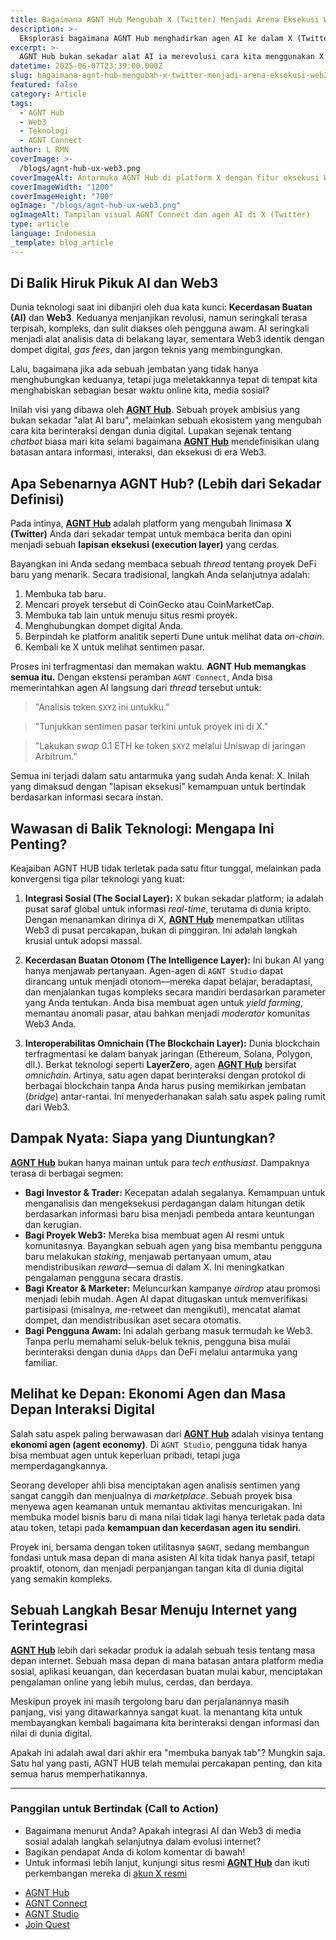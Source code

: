```yaml
---
title: Bagaimana AGNT Hub Mengubah X (Twitter) Menjadi Arena Eksekusi Web3
description: >-
  Eksplorasi bagaimana AGNT Hub menghadirkan agen AI ke dalam X (Twitter), menjadikannya platform eksekusi Web3 real-time yang revolusioner.
excerpt: >-
  AGNT Hub bukan sekadar alat AI ia merevolusi cara kita menggunakan X (Twitter) dengan menjadikannya arena eksekusi instan untuk interaksi Web3 yang cerdas.
datetime: 2025-06-07T23:39:00.000Z
slug: bagaimana-agnt-hub-mengubah-x-twitter-menjadi-arena-eksekusi-web3
featured: false
category: Article
tags:
  - AGNT Hub
  - Web3
  - Teknologi
  - AGNT Connect
author: L RMN
coverImage: >-
  /blogs/agnt-hub-ux-web3.png
coverImageAlt: Antarmuka AGNT Hub di platform X dengan fitur eksekusi Web3
coverImageWidth: "1200"
coverImageHeight: "700"
ogImage: "/blogs/agnt-hub-ux-web3.png"
ogImageAlt: Tampilan visual AGNT Connect dan agen AI di X (Twitter)
type: article
language: Indonesia
_template: blog_article
---
```



## Di Balik Hiruk Pikuk AI dan Web3

Dunia teknologi saat ini dibanjiri oleh dua kata kunci: **Kecerdasan Buatan (AI)** dan **Web3**. Keduanya menjanjikan revolusi, namun seringkali terasa terpisah, kompleks, dan sulit diakses oleh pengguna awam. AI seringkali menjadi alat analisis data di belakang layar, sementara Web3 identik dengan dompet digital, *gas fees*, dan jargon teknis yang membingungkan.

Lalu, bagaimana jika ada sebuah jembatan yang tidak hanya menghubungkan keduanya, tetapi juga meletakkannya tepat di tempat kita menghabiskan sebagian besar waktu online kita, media sosial?

Inilah visi yang dibawa oleh **[AGNT Hub](https://agnthub.ai)**. Sebuah proyek ambisius yang bukan sekadar "alat AI baru", melainkan sebuah ekosistem yang mengubah cara kita berinteraksi dengan dunia digital. Lupakan sejenak tentang *chatbot* biasa mari kita selami bagaimana **[AGNT Hub](https://agnthub.ai)** mendefinisikan ulang batasan antara informasi, interaksi, dan eksekusi di era Web3.

## Apa Sebenarnya AGNT Hub? (Lebih dari Sekadar Definisi)

Pada intinya, **[AGNT Hub](https://agnthub.ai)** adalah platform yang mengubah linimasa **X (Twitter)** Anda dari sekadar tempat untuk membaca berita dan opini menjadi sebuah **lapisan eksekusi (execution layer)** yang cerdas.

Bayangkan ini Anda sedang membaca sebuah *thread* tentang proyek DeFi baru yang menarik. Secara tradisional, langkah Anda selanjutnya adalah:

1.  Membuka tab baru.
2.  Mencari proyek tersebut di CoinGecko atau CoinMarketCap.
3.  Membuka tab lain untuk menuju situs resmi proyek.
4.  Menghubungkan dompet digital Anda.
5.  Berpindah ke platform analitik seperti Dune untuk melihat data *on-chain*.
6.  Kembali ke X untuk melihat sentimen pasar.

Proses ini terfragmentasi dan memakan waktu. **AGNT Hub memangkas semua itu.** Dengan ekstensi peramban `AGNT Connect`, Anda bisa memerintahkan agen AI langsung dari *thread* tersebut untuk:

> "Analisis token `$XYZ` ini untukku."

> "Tunjukkan sentimen pasar terkini untuk proyek ini di X."

> "Lakukan *swap* 0.1 ETH ke token `$XYZ` melalui Uniswap di jaringan Arbitrum."

Semua ini terjadi dalam satu antarmuka yang sudah Anda kenal: X. Inilah yang dimaksud dengan "lapisan eksekusi" kemampuan untuk bertindak berdasarkan informasi secara instan.

## Wawasan di Balik Teknologi: Mengapa Ini Penting?

Keajaiban AGNT HUB tidak terletak pada satu fitur tunggal, melainkan pada konvergensi tiga pilar teknologi yang kuat:

1.  **Integrasi Sosial (The Social Layer):** X bukan sekadar platform; ia adalah pusat saraf global untuk informasi *real-time*, terutama di dunia kripto. Dengan menanamkan dirinya di X, **[AGNT Hub](https://agnthub.ai)** menempatkan utilitas Web3 di pusat percakapan, bukan di pinggiran. Ini adalah langkah krusial untuk adopsi massal.

2.  **Kecerdasan Buatan Otonom (The Intelligence Layer):** Ini bukan AI yang hanya menjawab pertanyaan. Agen-agen di `AGNT Studio` dapat dirancang untuk menjadi otonom—mereka dapat belajar, beradaptasi, dan menjalankan tugas kompleks secara mandiri berdasarkan parameter yang Anda tentukan. Anda bisa membuat agen untuk *yield farming*, memantau anomali pasar, atau bahkan menjadi *moderator* komunitas Web3 Anda.

3.  **Interoperabilitas Omnichain (The Blockchain Layer):** Dunia blockchain terfragmentasi ke dalam banyak jaringan (Ethereum, Solana, Polygon, dll.). Berkat teknologi seperti **LayerZero**, agen **[AGNT Hub](https://agnthub.ai)** bersifat *omnichain*. Artinya, satu agen dapat berinteraksi dengan protokol di berbagai blockchain tanpa Anda harus pusing memikirkan jembatan (*bridge*) antar-rantai. Ini menyederhanakan salah satu aspek paling rumit dari Web3.

## Dampak Nyata: Siapa yang Diuntungkan?

**[AGNT Hub](https://agnthub.ai)** bukan hanya mainan untuk para *tech enthusiast*. Dampaknya terasa di berbagai segmen:

* **Bagi Investor & Trader:** Kecepatan adalah segalanya. Kemampuan untuk menganalisis dan mengeksekusi perdagangan dalam hitungan detik berdasarkan informasi baru bisa menjadi pembeda antara keuntungan dan kerugian.
* **Bagi Proyek Web3:** Mereka bisa membuat agen AI resmi untuk komunitasnya. Bayangkan sebuah agen yang bisa membantu pengguna baru melakukan *staking*, menjawab pertanyaan umum, atau mendistribusikan *reward*—semua di dalam X. Ini meningkatkan pengalaman pengguna secara drastis.
* **Bagi Kreator & Marketer:** Meluncurkan kampanye *airdrop* atau promosi menjadi lebih mudah. Agen AI dapat ditugaskan untuk memverifikasi partisipasi (misalnya, me-retweet dan mengikuti), mencatat alamat dompet, dan mendistribusikan aset secara otomatis.
* **Bagi Pengguna Awam:** Ini adalah gerbang masuk termudah ke Web3. Tanpa perlu memahami seluk-beluk teknis, pengguna bisa mulai berinteraksi dengan dunia `dApps` dan DeFi melalui antarmuka yang familiar.

## Melihat ke Depan: Ekonomi Agen dan Masa Depan Interaksi Digital

Salah satu aspek paling berwawasan dari **[AGNT Hub](https://agnthub.ai)** adalah visinya tentang **ekonomi agen (agent economy)**. Di `AGNT Studio`, pengguna tidak hanya bisa membuat agen untuk keperluan pribadi, tetapi juga memperdagangkannya.

Seorang developer ahli bisa menciptakan agen analisis sentimen yang sangat canggih dan menjualnya di *marketplace*. Sebuah proyek bisa menyewa agen keamanan untuk memantau aktivitas mencurigakan. Ini membuka model bisnis baru di mana nilai tidak lagi hanya terletak pada data atau token, tetapi pada **kemampuan dan kecerdasan agen itu sendiri**.

Proyek ini, bersama dengan token utilitasnya `$AGNT`, sedang membangun fondasi untuk masa depan di mana asisten AI kita tidak hanya pasif, tetapi proaktif, otonom, dan menjadi perpanjangan tangan kita di dunia digital yang semakin kompleks.

## Sebuah Langkah Besar Menuju Internet yang Terintegrasi

**[AGNT Hub](https://agnthub.ai)** lebih dari sekadar produk ia adalah sebuah tesis tentang masa depan internet. Sebuah masa depan di mana batasan antara platform media sosial, aplikasi keuangan, dan kecerdasan buatan mulai kabur, menciptakan pengalaman online yang lebih mulus, cerdas, dan berdaya.

Meskipun proyek ini masih tergolong baru dan perjalanannya masih panjang, visi yang ditawarkannya sangat kuat. Ia menantang kita untuk membayangkan kembali bagaimana kita berinteraksi dengan informasi dan nilai di dunia digital.

Apakah ini adalah awal dari akhir era "membuka banyak tab"? Mungkin saja. Satu hal yang pasti, AGNT HUB telah memulai percakapan penting, dan kita semua harus memperhatikannya.

---

### Panggilan untuk Bertindak (Call to Action)

* Bagaimana menurut Anda? Apakah integrasi AI dan Web3 di media sosial adalah langkah selanjutnya dalam evolusi internet?
* Bagikan pendapat Anda di kolom komentar di bawah!
* Untuk informasi lebih lanjut, kunjungi situs resmi **[AGNT Hub](https://agnthub.ai/)** dan ikuti perkembangan mereka di [akun X resmi](https://x.com/agnt_hub)

- [AGNT Hub](https://agnthub.ai/)
- [AGNT Connect](http://go.agnthub.ai/connect)
- [AGNT Studio](https://somnia.network/developer-cohort-launch)
- [Join Quest](https://join.agnthub.ai/?ref=JGIP)
